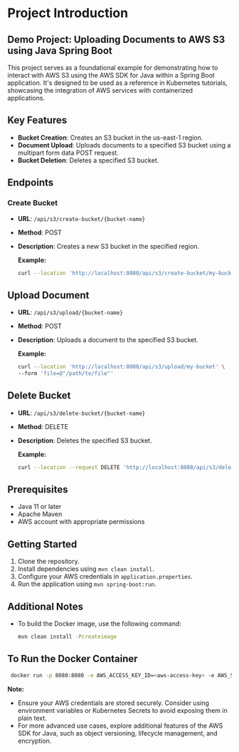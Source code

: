 # Project Introduction

## Demo Project: Uploading Documents to AWS S3 using Java Spring Boot

This project serves as a foundational example for demonstrating how to interact with AWS S3 using the AWS SDK for Java within a Spring Boot application. It's designed to be used as a reference in Kubernetes tutorials, showcasing the integration of AWS services with containerized applications.

## Key Features

- **Bucket Creation**: Creates an S3 bucket in the us-east-1 region.
- **Document Upload**: Uploads documents to a specified S3 bucket using a multipart form data POST request.
- **Bucket Deletion**: Deletes a specified S3 bucket.

## Endpoints

### Create Bucket

- **URL**: `/api/s3/create-bucket/{bucket-name}`
- **Method**: POST
- **Description**: Creates a new S3 bucket in the specified region.

  **Example:**
  ```bash
  curl --location 'http://localhost:8080/api/s3/create-bucket/my-bucket'

## Upload Document

- **URL**: `/api/s3/upload/{bucket-name}`
- **Method**: POST
- **Description**: Uploads a document to the specified S3 bucket.

  **Example:**
  ```bash
  curl --location 'http://localhost:8080/api/s3/upload/my-bucket' \
  --form 'file=@"/path/to/file"'

## Delete Bucket

- **URL**: `/api/s3/delete-bucket/{bucket-name}`
- **Method**: DELETE
- **Description**: Deletes the specified S3 bucket.

  **Example:**
  ```bash
  curl --location --request DELETE 'http://localhost:8080/api/s3/delete-bucket/my-bucket'

## Prerequisites

- Java 11 or later
- Apache Maven
- AWS account with appropriate permissions

## Getting Started

1. Clone the repository.
2. Install dependencies using `mvn clean install`.
3. Configure your AWS credentials in `application.properties`.
4. Run the application using `mvn spring-boot:run`.

## Additional Notes

- To build the Docker image, use the following command:
  ```bash
  mvn clean install -Pcreateimage
## To Run the Docker Container

```bash
 docker run -p 8080:8080 -e AWS_ACCESS_KEY_ID=<aws-access-key> -e AWS_SECRET_ACCESS_KEY=<your-access-key-id> secrets/awss3:0.0.1-SNAPSHOT
```

**Note:**

- Ensure your AWS credentials are stored securely. Consider using environment variables or Kubernetes Secrets to avoid exposing them in plain text.
- For more advanced use cases, explore additional features of the AWS SDK for Java, such as object versioning, lifecycle management, and encryption.
